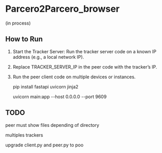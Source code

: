 # Parcero2Parcero_browser
(in process)



## How to Run


1. Start the Tracker Server: Run the tracker server code on a known IP address (e.g., a local network IP).
2. Replace TRACKER_SERVER_IP in the peer code with the tracker’s IP.
3. Run the peer client code on multiple devices or instances.

	pip install fastapi uvicorn jinja2

	uvicorn main:app --host 0.0.0.0 --port 9609 


## TODO 

peer must show files depending of directory

multiples trackers

upgrade client.py and peer.py to poo